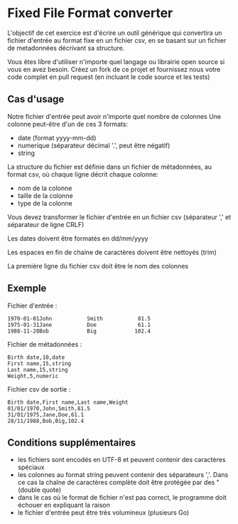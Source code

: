 # Fixed File Format converter

L'objectif de cet exercice est d'écrire un outil générique qui convertira un fichier d'entrée au format fixe en un fichier csv, en se basant sur un fichier de metadonnées décrivant sa structure.

Vous êtes libre d'utiliser n'importe quel langage ou librairie open source si vous en avez besoin.
Créez un fork de ce projet et fournissez nous votre code complet en pull request (en incluant le code source et les tests)

## Cas d'usage

Notre fichier d'entrée peut avoir n'importe quel nombre de colonnes
Une colonne peut-être d'un de ces 3 formats:
* date (format yyyy-mm-dd)
* numerique (séparateur décimal '.', peut être négatif)
* string

La structure du fichier est définie dans un fichier de métadonnées, au format csv, où chaque ligne décrit chaque colonne:
* nom de la colonne
* taille de la colonne
* type de la colonne

Vous devez transformer le fichier d'entrée en un fichier csv (séparateur ',' et séparateur de ligne CRLF)

Les dates doivent être formatés en dd/mm/yyyy

Les espaces en fin de chaine de caractères doivent être nettoyés (trim)

La première ligne du fichier csv doit être le nom des colonnes

## Exemple

Fichier d'entrée :
```
1970-01-01John           Smith           81.5
1975-01-31Jane           Doe             61.1
1988-11-28Bob            Big            102.4
```

Fichier de métadonnées :
```
Birth date,10,date
First name,15,string
Last name,15,string
Weight,5,numeric
```

Fichier csv de sortie :
```
Birth date,First name,Last name,Weight
01/01/1970,John,Smith,81.5
31/01/1975,Jane,Doe,61.1
28/11/1988,Bob,Big,102.4
```

## Conditions supplémentaires
* les fichiers sont encodés en UTF-8 et peuvent contenir des caractères spéciaux
* les colonnes au format string peuvent contenir des séparateurs ','. Dans ce cas la chaîne de caractères complète doit être protégée par des " (double quote) 
* dans le cas où le format de fichier n'est pas correct, le programme doit échouer en expliquant la raison
* le fichier d'entrée peut être très volumineux (plusieurs Go)


